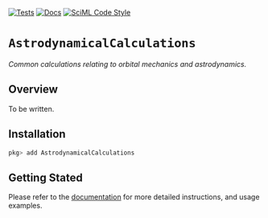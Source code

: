 [![Tests](https://github.com/cadojo/AstrodynamicalCalculations.jl/workflows/Tests/badge.svg)](https://github.com/cadojo/AstrodynamicalCalculations.jl/actions?query=workflow%3ATests)
[![Docs](https://github.com/cadojo/AstrodynamicalCalculations.jl/workflows/Documentation/badge.svg)](https://docs.loopy.software/AstrodynamicalCalculations.jl)
[![SciML Code Style](https://img.shields.io/static/v1?label=Style&message=SciML&color=9668e2&labelColor=3E474F)](https://github.com/SciML/SciMLStyle)

# `AstrodynamicalCalculations`

_Common calculations relating to orbital mechanics and astrodynamics._

## Overview

To be written.

## Installation

```julia
pkg> add AstrodynamicalCalculations
```

## Getting Stated

Please refer to the [documentation](https://docs.loopy.codes/AstrodynamicalCalculations.jl) for more 
detailed instructions, and usage examples.


